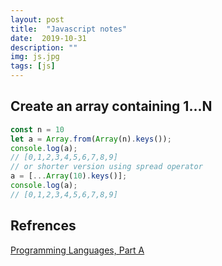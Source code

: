 ```yaml
---
layout: post
title:  "Javascript notes"
date:  2019-10-31
description: ""
img: js.jpg
tags: [js]
---
```


## Create an array containing 1...N

```js
const n = 10
let a = Array.from(Array(n).keys());
console.log(a);
// [0,1,2,3,4,5,6,7,8,9]
// or shorter version using spread operator
a = [...Array(10).keys()];
console.log(a);
// [0,1,2,3,4,5,6,7,8,9]
```

## Refrences

[Programming Languages, Part A](https://www.coursera.org/learn/programming-languages/home/welcome)